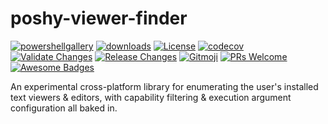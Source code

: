 # poshy-viewer-finder

[![powershellgallery](https://img.shields.io/powershellgallery/v/poshy-viewer-finder.svg)](https://www.powershellgallery.com/packages/poshy-viewer-finder)
[![downloads](https://img.shields.io/powershellgallery/dt/poshy-viewer-finder.svg)](https://www.powershellgallery.com/packages/poshy-viewer-finder)
[![License](https://img.shields.io/github/license/pwshrc/poshy-viewer-finder)](./LICENSE.txt)
[![codecov](https://codecov.io/gh/pwshrc/poshy-viewer-finder/branch/main/graph/badge.svg)](https://codecov.io/gh/pwshrc/poshy-viewer-finder)
[![Validate Changes](https://github.com/pwshrc/poshy-viewer-finder/actions/workflows/validate.yml/badge.svg)](https://github.com/pwshrc/poshy-viewer-finder/actions/workflows/validate.yml)
[![Release Changes](https://github.com/pwshrc/poshy-viewer-finder/actions/workflows/release.yml/badge.svg)](https://github.com/pwshrc/poshy-viewer-finder/actions/workflows/release.yml)
[![Gitmoji](https://img.shields.io/badge/gitmoji-%20😜%20😍-FFDD67.svg?style=flat-square)](https://gitmoji.carloscuesta.me/)
[![PRs Welcome](https://img.shields.io/badge/PRs-welcome-brightgreen.svg?style=flat-square)](http://makeapullrequest.com)
[![Awesome Badges](https://img.shields.io/badge/badges-awesome-green.svg)](https://github.com/Naereen/badges)

An experimental cross-platform library for enumerating the user's installed text viewers & editors, with capability filtering & execution argument configuration all baked in.